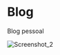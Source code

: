 # Blog
Blog pessoal

![Screenshot_2](https://user-images.githubusercontent.com/125137802/227808046-8b3e868c-33ed-4413-9032-06945bf0ce85.png)

